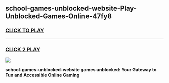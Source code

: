 
## school-games-unblocked-website-Play-Unblocked-Games-Online-47fy8
<h3>
<a href="https://premium76.site?title=school-games-unblocked-website&ref=24A">CLICK TO PLAY</a></h3>
<hr>

<h3>
<a href="https://premium76.site?title=school-games-unblocked-website&ref=24A">CLICK 2 PLAY</a>
  
</h3>

<a href="https://premium76.site?title=school-games-unblocked-website&ref=24A"><img src="https://clearcache.store/games.png"></a>


**school-games-unblocked-website games unblocked: Your Gateway to Fun and Accessible Online Gaming**
